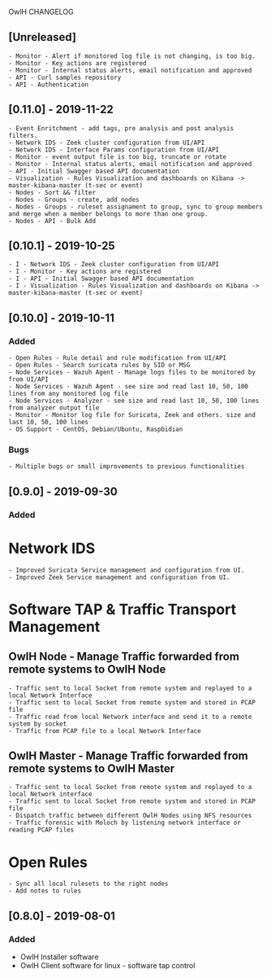 
OwlH CHANGELOG

## [Unreleased]

    - Monitor - Alert if monitored log file is not changing, is too big.
    - Monitor - Key actions are registered
    - Monitor - Internal status alerts, email notification and approved
    - API - Curl samples repository
    - API - Authentication 


## [0.11.0] - 2019-11-22

    - Event Enritchment - add tags, pre analysis and post analysis filters.
    - Network IDS - Zeek cluster configuration from UI/API
    - Network IDS - Interface Params configuration from UI/API
    - Monitor - event output file is too big, truncate or rotate
    - Monitor - Internal status alerts, email notification and approved
    - API - Initial Swagger based API documentation
    - Visualization - Rules Visualization and dashboards on Kibana -> master-kibana-master (t-sec or event)
    - Nodes - Sort && filter
    - Nodes - Groups - create, add nodes
    - Nodes - Groups - ruleset assignament to group, sync to group members and merge when a member belongs to more than one group.
    - Nodes - API - Bulk Add
    

## [0.10.1] - 2019-10-25

    - I - Network IDS - Zeek cluster configuration from UI/API
    - I - Monitor - Key actions are registered
    - I - API - Initial Swagger based API documentation
    - I - Visualization - Rules Visualization and dashboards on Kibana -> master-kibana-master (t-sec or event)

## [0.10.0] - 2019-10-11
### Added
    - Open Rules - Rule detail and rule modification from UI/API
    - Open Rules - Search suricata rules by SID or MSG
    - Node Services - Wazuh Agent - Manage logs files to be monitored by from UI/API
    - Node Services - Wazuh Agent - see size and read last 10, 50, 100 lines from any monitored log file
    - Node Services - Analyzer - see size and read last 10, 50, 100 lines from analyzer output file
    - Monitor - Monitor log file for Suricata, Zeek and others. size and last 10, 50, 100 lines
    - OS Support - CentOS, Debian/Ubuntu, Raspbidian

### Bugs
    - Multiple bugs or small improvements to previous functionalities


## [0.9.0] - 2019-09-30
### Added
Network IDS
===========

    - Improved Suricata Service management and configuration from UI.
    - Improved Zeek Service management and configuration from UI.

Software TAP & Traffic Transport Management
===========================================

OwlH Node - Manage Traffic forwarded from remote systems to OwlH Node 
---------------------------------------------------------------------

    - Traffic sent to local Socket from remote system and replayed to a local Network Interface
    - Traffic sent to local Socket from remote system and stored in PCAP file
    - Traffic read from local Network interface and send it to a remote system by socket
    - Traffic from PCAP file to a local Network Interface

OwlH Master - Manage Traffic forwarded from remote systems to OwlH Master 
-------------------------------------------------------------------------

    - Traffic sent to local Socket from remote system and replayed to a local Network interface
    - Traffic sent to local Socket from remote system and stored in PCAP file
    - Dispatch traffic between different OwlH Nodes using NFS resources
    - Traffic forensic with Moloch by listening network interface or reading PCAP files

Open Rules
==========

    - Sync all local rulesets to the right nodes 
    - Add notes to rules

## [0.8.0] - 2019-08-01
### Added

- OwlH Installer software 
- OwlH Client software for linux - software tap control
